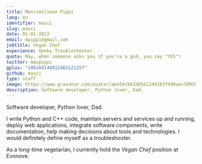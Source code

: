 ```yaml
---
title: Massimiliano Pippi
lang: en
identifier: masci
slug: masci
date: 01-01-2013
email: mpippi@gmail.com
jobtitle: Vegan Chef
experience: Geeky Troubleshooter
quote: Ray, when someone asks you if you're a god, you say "YES"!
twitter: maxpippi
gplus: "108169144912465121257"
github: masci
type: staff
image: https://www.gravatar.com/avatar/aee59cb61d6561244163f490aec50939?s=250&d=http://beta.evonove.it/img/placeholder_60_60.png
description: Software developer, Python lover, Dad.
---
```


Software developer, Python lover, Dad.

I write Python and C++ code, maintain servers and services up and running, deploy web applications,
integrate software components, write documentation, help making decisions about tools and technologies. I would
definitely define myself as a troubleshooter.

As a long-time vegetarian, I currently hold the *Vegan Chef* position at Evonove.
